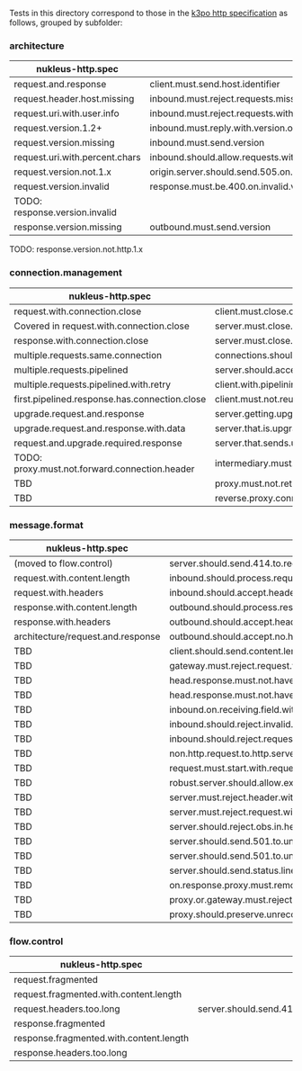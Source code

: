 Tests in this directory correspond to those in the [k3po http specification](https://github.com/k3po/k3po/tree/develop/specification/http/src/main/scripts/org/kaazing/specification/http/rfc7230/) 
as follows, grouped by subfolder:

### architecture

nukleus-http.spec              | k3po
------------------------------ | ----
request.and.response           | client.must.send.host.identifier
request.header.host.missing    | inbound.must.reject.requests.missing.host.identifier 
request.uri.with.user.info     | inbound.must.reject.requests.with.user.info.on.uri 
request.version.1.2+           | inbound.must.reply.with.version.one.dot.one.when.received.higher.minor.version 
request.version.missing        | inbound.must.send.version
request.uri.with.percent.chars | inbound.should.allow.requests.with.percent.chars.in.uri
request.version.not.1.x        | origin.server.should.send.505.on.major.version.not.equal.to.one
request.version.invalid        | response.must.be.400.on.invalid.version
TODO: response.version.invalid |
response.version.missing       | outbound.must.send.version
TODO: response.version.not.http.1.x

### connection.management

nukleus-http.spec                             | k3po
---------------------------------             | ----
request.with.connection.close                 | client.must.close.connection.after.request.with.connection.close
Covered in request.with.connection.close      | server.must.close.its.half.of.connection.after.sending.response.if.it.receives.a.close
response.with.connection.close                | server.must.close.connection.after.response.with.connection.close
multiple.requests.same.connection             | connections.should.persist.by.default
multiple.requests.pipelined                   | server.should.accept.http.pipelining
multiple.requests.pipelined.with.retry        | client.with.pipelining.must.not.retry.pipelining.immediately.after.failure
first.pipelined.response.has.connection.close | client.must.not.reuse.tcp.connection.when.receives.connection.close
upgrade.request.and.response                  | server.getting.upgrade.request.must.respond.with.upgrade.header
upgrade.request.and.response.with.data        | server.that.is.upgrading.must.send.a.101.response
request.and.upgrade.required.response         | server.that.sends.upgrade.required.must.include.upgrade.header
TODO: proxy.must.not.forward.connection.header| intermediary.must.remove.connection.header.on.forward.request
TBD                                           | proxy.must.not.retry.non.idempotent.requests
TBD                                           | reverse.proxy.connection.established
                                 
### message.format

nukleus-http.spec                       | k3po
--------------------------------------- | ----
(moved to flow.control)                 | server.should.send.414.to.request.with.too.long.a.request[URI]
request.with.content.length             | inbound.should.process.request.with.content.length
request.with.headers                    | inbound.should.accept.headers
response.with.content.length            | outbound.should.process.response.with.content.length
response.with.headers                   | outbound.should.accept.headers
architecture/request.and.response       | outbound.should.accept.no.headers
TBD                                     | client.should.send.content.length.header.in.post.even.if.no.content
TBD                                     | gateway.must.reject.request.with.multiple.different.content.length
TBD                                     | head.response.must.not.have.content
TBD                                     | head.response.must.not.have.content.though.may.have.content.length
TBD                                     | inbound.on.receiving.field.with.length.larger.than.wanting.to.process.must.reply.with.4xx
TBD                                     | inbound.should.reject.invalid.request.line
TBD                                     | inbound.should.reject.request.with.whitespace.between.start.line.and.first.header
TBD                                     | non.http.request.to.http.server.should.be.responded.to.with.400
TBD                                     | request.must.start.with.request.line
TBD                                     | robust.server.should.allow.extra.CRLF.after.request.line
TBD                                     | server.must.reject.header.with.space.between.header.name.and.colon
TBD                                     | server.must.reject.request.with.multiple.different.content.length
TBD                                     | server.should.reject.obs.in.header.value
TBD                                     | server.should.send.501.to.unimplemented.methods
TBD                                     | server.should.send.501.to.unknown.transfer.encoding
TBD                                     | server.should.send.status.line.in.start.line
TBD                                     | on.response.proxy.must.remove.space.in.header.with.space.between.header.name.and.colon
TBD                                     | proxy.or.gateway.must.reject.obs.in.header.value
TBD                                     | proxy.should.preserve.unrecongnized.headers

### flow.control

nukleus-http.spec                       | k3po
--------------------------------------- | ----
request.fragmented                      | 
request.fragmented.with.content.length  | 
request.headers.too.long                | server.should.send.414.to.request.with.too.long.a.request[URI]
response.fragmented                     | 
response.fragmented.with.content.length |
response.headers.too.long               | 

